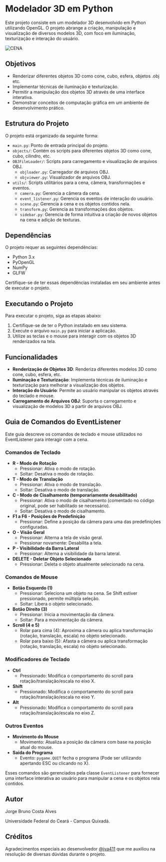 
# Modelador 3D em Python

Este projeto consiste em um modelador 3D desenvolvido em Python utilizando OpenGL. O projeto abrange a criação, manipulação e visualização de diversos modelos 3D, com foco em iluminação, texturização e interação do usuário.

![CENA](cg.png)

## Objetivos

- Renderizar diferentes objetos 3D como cone, cubo, esfera, objetos .obj etc.
- Implementar técnicas de iluminação e texturização.
- Permitir a manipulação dos objetos 3D através de uma interface interativa.
- Demonstrar conceitos de computação gráfica em um ambiente de desenvolvimento prático.

## Estrutura do Projeto

O projeto está organizado da seguinte forma:

- `main.py`: Ponto de entrada principal do projeto.
- `objects/`: Contém os scripts para diferentes objetos 3D como cone, cubo, cilindro, etc.
- `OBJFileLoader/`: Scripts para carregamento e visualização de arquivos OBJ.
  - `objloader.py`: Carregador de arquivos OBJ.
  - `objviewer.py`: Visualizador de arquivos OBJ.
- `utils/`: Scripts utilitários para a cena, câmera, transformações e eventos.
  - `camera.py`: Gerencia a câmera da cena.
  - `event_listener.py`: Gerencia os eventos de interação do usuário.
  - `scene.py`: Gerencia a cena e os objetos contidos nela.
  - `transform.py`: Gerencia as transformações dos objetos.
  - `sidebar.py`: Gerencia de forma intuitiva a criação de novos objetos na cena e adição de texturas.

## Dependências

O projeto requer as seguintes dependências:

- Python 3.x
- PyOpenGL
- NumPy
- GLFW

Certifique-se de ter essas dependências instaladas em seu ambiente antes de executar o projeto.

## Executando o Projeto

Para executar o projeto, siga as etapas abaixo:

1. Certifique-se de ter o Python instalado em seu sistema.
2. Execute o arquivo `main.py` para iniciar a aplicação.
3. Utilize as teclas e o mouse para interagir com os objetos 3D renderizados na tela.

## Funcionalidades

- **Renderização de Objetos 3D**: Renderiza diferentes modelos 3D como cone, cubo, esfera, etc.
- **Iluminação e Texturização**: Implementa técnicas de iluminação e texturização para melhorar a visualização dos objetos.
- **Interação do Usuário**: Permite ao usuário manipular os objetos através do teclado e mouse.
- **Carregamento de Arquivos OBJ**: Suporta o carregamento e visualização de modelos 3D a partir de arquivos OBJ.

## Guia de Comandos do EventListener

Este guia descreve os comandos de teclado e mouse utilizados no EventListener para interagir com a cena.

### Comandos de Teclado

- **R - Modo de Rotação**
  - Pressionar: Ativa o modo de rotação.
  - Soltar: Desativa o modo de rotação.
- **T - Modo de Translação**
  - Pressionar: Ativa o modo de translação.
  - Soltar: Desativa o modo de translação.
- **C - Modo de Cisalhamento (temporariamente desabilitado)**
  - Pressionar: Ativa o modo de cisalhamento (comentado no código original, pode ser habilitado se necessário).
  - Soltar: Desativa o modo de cisalhamento.
- **F1 a F6 - Posições de Predefinição**
  - Pressionar: Define a posição da câmera para uma das predefinições configuradas.
- **O - Visão Geral**
  - Pressionar: Alterna a tela de visão geral.
  - Pressionar novamente: Desabilita a tela.
- **P - Visibilidade da Barra Lateral**
  - Pressionar: Alterna a visibilidade da barra lateral.
- **DELETE - Deletar Objeto Selecionado**
  - Pressionar: Deleta o objeto atualmente selecionado na cena.

### Comandos de Mouse

- **Botão Esquerdo (1)**
  - Pressionar: Seleciona um objeto na cena. Se Shift estiver pressionado, permite múltipla seleção.
  - Soltar: Libera o objeto selecionado.
- **Botão Direito (3)**
  - Pressionar: Inicia a movimentação da câmera.
  - Soltar: Para a movimentação da câmera.
- **Scroll (4 e 5)**
  - Rolar para cima (4): Aproxima a câmera ou aplica transformação (rotação, translação, escala) no objeto selecionado.
  - Rolar para baixo (5): Afasta a câmera ou aplica transformação (rotação, translação, escala) no objeto selecionado.

### Modificadores de Teclado

- **Ctrl**
  - Pressionado: Modifica o comportamento do scroll para rotação/translação/escala no eixo X.
- **Shift**
  - Pressionado: Modifica o comportamento do scroll para rotação/translação/escala no eixo Y.
- **Alt**
  - Pressionado: Modifica o comportamento do scroll para rotação/translação/escala no eixo Z.

### Outros Eventos

- **Movimento do Mouse**
  - Movimento: Atualiza a posição da câmera com base na posição atual do mouse.
- **Saída do Programa**
  - Evento: `pygame.QUIT` fecha o programa (Pode ser utilizando apertando ESC ou clicando no X).

Esses comandos são gerenciados pela classe `EventListener` para fornecer uma interface interativa ao usuário para manipular a cena e os objetos nela contidos.

## Autor

Jorge Bruno Costa Alves

Universidade Federal do Ceará - Campus Quixadá.

## Créditos

Agradecimentos especiais ao desenvolvedor [@jva411](https://github.com/jva411) que me auxiliou na resolução de diversas dúvidas durante o projeto.

